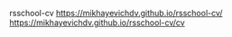 rsschool-cv
https://mikhayevichdv.github.io/rsschool-cv/
https://mikhayevichdv.github.io/rsschool-cv/cv
